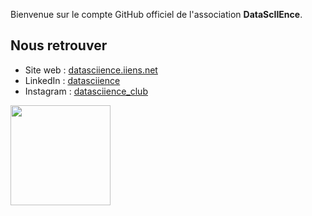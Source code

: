 Bienvenue sur le compte GitHub officiel de l'association **DataScIIEnce**.



## Nous retrouver

* Site web : [datasciience.iiens.net](https://datasciience.iiens.net)
* LinkedIn : [datasciience](https://www.linkedin.com/company/datasciience/)
* Instagram : [datasciience_club](https://www.instagram.com/datasciience_club/)


<img src="https://datasciience.iiens.net/assets/img/logo_DS.png" width="160" />

